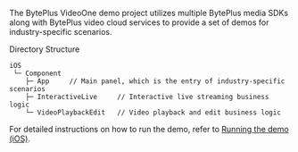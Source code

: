 The BytePlus VideoOne demo project utilizes multiple BytePlus media SDKs along with BytePlus video cloud services to provide a set of demos for industry-specific scenarios.

Directory Structure
```plain
iOS
 └─ Component
    ├─ App     // Main panel, which is the entry of industry-specific scenarios
    ├─ InteractiveLive     // Interactive live streaming business logic
    └─ VideoPlaybackEdit   // Video playback and edit business logic
```

For detailed instructions on how to run the demo, refer to [Running the demo (iOS)](https://docs.byteplus.com/en/byteplus-vos/docs/running-the-demo-ios-).